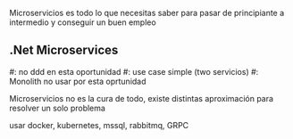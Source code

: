 Microservicios es todo lo que necesitas saber para pasar de principiante a intermedio y conseguir un buen empleo

## .Net Microservices
#: no ddd en esta oportunidad
#: use case simple (two servicios)
#: Monolith no usar por esta oprtunidad

Microservicios no es la cura de todo, existe distintas aproximación para resolver un solo problema

usar docker, kubernetes, mssql, rabbitmq, GRPC

